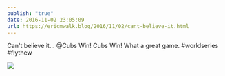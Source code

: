 ```yaml
---
publish: "true"
date: 2016-11-02 23:05:09
url: https://ericmwalk.blog/2016/11/02/cant-believe-it.html
---
```


Can't believe it... @Cubs Win! Cubs Win! What a great game. #worldseries #flythew

![](https://ericmwalk.blog/uploads/2022/f41c46bfa7.jpg)